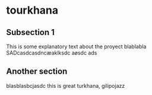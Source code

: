 # tourkhana

## Subsection 1

This is some explanatory text about the proyect blablabla
SADcasdcasdncæaklksdc aøsdc ads

## Another section

blasblasbcjasdc this is great
turkhana, gilipojazz